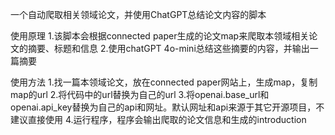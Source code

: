 一个自动爬取相关领域论文，并使用ChatGPT总结论文内容的脚本  

使用原理
1.该脚本会根据connected paper生成的论文map来爬取本领域相关论文的摘要、标题和信息
2.使用chatGPT 4o-mini总结这些摘要的内容，并输出一篇摘要  


使用方法
1.找一篇本领域论文，放在connected paper网站上，生成map，复制map的url
2.将代码中的url替换为自己的url
3.将openai.base_url和openai.api_key替换为自己的api和网址。默认网址和api来源于其它开源项目，不建议直接使用
4.运行程序，程序会输出爬取的论文信息和生成的introduction
